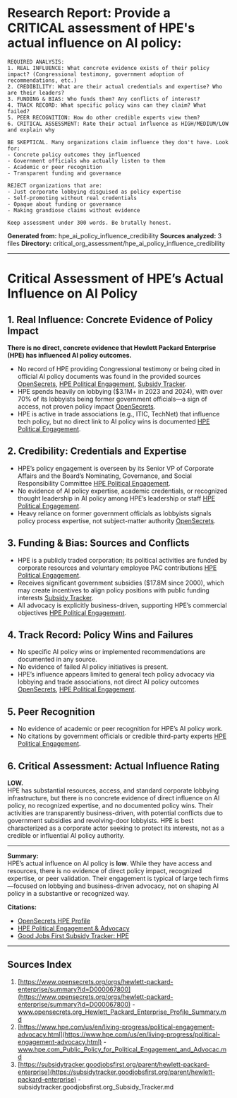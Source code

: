 # Research Report: Provide a CRITICAL assessment of HPE's actual influence on AI policy:

    REQUIRED ANALYSIS:
    1. REAL INFLUENCE: What concrete evidence exists of their policy impact? (Congressional testimony, government adoption of recommendations, etc.)
    2. CREDIBILITY: What are their actual credentials and expertise? Who are their leaders?
    3. FUNDING & BIAS: Who funds them? Any conflicts of interest?
    4. TRACK RECORD: What specific policy wins can they claim? What failed?
    5. PEER RECOGNITION: How do other credible experts view them?
    6. CRITICAL ASSESSMENT: Rate their actual influence as HIGH/MEDIUM/LOW and explain why
    
    BE SKEPTICAL. Many organizations claim influence they don't have. Look for:
    - Concrete policy outcomes they influenced
    - Government officials who actually listen to them
    - Academic or peer recognition
    - Transparent funding and governance
    
    REJECT organizations that are:
    - Just corporate lobbying disguised as policy expertise
    - Self-promoting without real credentials  
    - Opaque about funding or governance
    - Making grandiose claims without evidence
    
    Keep assessment under 300 words. Be brutally honest.

**Generated from:** hpe_ai_policy_influence_credibility
**Sources analyzed:** 3 files
**Directory:** critical_org_assessment/hpe_ai_policy_influence_credibility

---

# Critical Assessment of HPE’s Actual Influence on AI Policy

## 1. Real Influence: Concrete Evidence of Policy Impact

**There is no direct, concrete evidence that Hewlett Packard Enterprise (HPE) has influenced AI policy outcomes.**  
- No record of HPE providing Congressional testimony or being cited in official AI policy documents was found in the provided sources [OpenSecrets](https://www.opensecrets.org/orgs/hewlett-packard-enterprise/summary?id=D000067800), [HPE Political Engagement](https://www.hpe.com/us/en/living-progress/political-engagement-advocacy.html), [Subsidy Tracker](https://subsidytracker.goodjobsfirst.org/parent/hewlett-packard-enterprise).
- HPE spends heavily on lobbying ($3.1M+ in 2023 and 2024), with over 70% of its lobbyists being former government officials—a sign of access, not proven policy impact [OpenSecrets](https://www.opensecrets.org/orgs/hewlett-packard-enterprise/summary?id=D000067800).
- HPE is active in trade associations (e.g., ITIC, TechNet) that influence tech policy, but no direct link to AI policy wins is documented [HPE Political Engagement](https://www.hpe.com/us/en/living-progress/political-engagement-advocacy.html).

## 2. Credibility: Credentials and Expertise

- HPE’s policy engagement is overseen by its Senior VP of Corporate Affairs and the Board’s Nominating, Governance, and Social Responsibility Committee [HPE Political Engagement](https://www.hpe.com/us/en/living-progress/political-engagement-advocacy.html).
- No evidence of AI policy expertise, academic credentials, or recognized thought leadership in AI policy among HPE’s leadership or staff [HPE Political Engagement](https://www.hpe.com/us/en/living-progress/political-engagement-advocacy.html).
- Heavy reliance on former government officials as lobbyists signals policy process expertise, not subject-matter authority [OpenSecrets](https://www.opensecrets.org/orgs/hewlett-packard-enterprise/summary?id=D000067800).

## 3. Funding & Bias: Sources and Conflicts

- HPE is a publicly traded corporation; its political activities are funded by corporate resources and voluntary employee PAC contributions [HPE Political Engagement](https://www.hpe.com/us/en/living-progress/political-engagement-advocacy.html).
- Receives significant government subsidies ($17.8M since 2000), which may create incentives to align policy positions with public funding interests [Subsidy Tracker](https://subsidytracker.goodjobsfirst.org/parent/hewlett-packard-enterprise).
- All advocacy is explicitly business-driven, supporting HPE’s commercial objectives [HPE Political Engagement](https://www.hpe.com/us/en/living-progress/political-engagement-advocacy.html).

## 4. Track Record: Policy Wins and Failures

- No specific AI policy wins or implemented recommendations are documented in any source.
- No evidence of failed AI policy initiatives is present.
- HPE’s influence appears limited to general tech policy advocacy via lobbying and trade associations, not direct AI policy outcomes [OpenSecrets](https://www.opensecrets.org/orgs/hewlett-packard-enterprise/summary?id=D000067800), [HPE Political Engagement](https://www.hpe.com/us/en/living-progress/political-engagement-advocacy.html).

## 5. Peer Recognition

- No evidence of academic or peer recognition for HPE’s AI policy work.
- No citations by government officials or credible third-party experts [HPE Political Engagement](https://www.hpe.com/us/en/living-progress/political-engagement-advocacy.html).

## 6. Critical Assessment: Actual Influence Rating

**LOW.**  
HPE has substantial resources, access, and standard corporate lobbying infrastructure, but there is no concrete evidence of direct influence on AI policy, no recognized expertise, and no documented policy wins. Their activities are transparently business-driven, with potential conflicts due to government subsidies and revolving-door lobbyists. HPE is best characterized as a corporate actor seeking to protect its interests, not as a credible or influential AI policy authority.

---

**Summary:**  
HPE’s actual influence on AI policy is **low**. While they have access and resources, there is no evidence of direct policy impact, recognized expertise, or peer validation. Their engagement is typical of large tech firms—focused on lobbying and business-driven advocacy, not on shaping AI policy in a substantive or recognized way.

**Citations:**  
- [OpenSecrets HPE Profile](https://www.opensecrets.org/orgs/hewlett-packard-enterprise/summary?id=D000067800)  
- [HPE Political Engagement & Advocacy](https://www.hpe.com/us/en/living-progress/political-engagement-advocacy.html)  
- [Good Jobs First Subsidy Tracker: HPE](https://subsidytracker.goodjobsfirst.org/parent/hewlett-packard-enterprise)

---

## Sources Index

1. [https://www.opensecrets.org/orgs/hewlett-packard-enterprise/summary?id=D000067800](https://www.opensecrets.org/orgs/hewlett-packard-enterprise/summary?id=D000067800) - www.opensecrets.org_Hewlett_Packard_Enterprise_Profile_Summary.md
2. [https://www.hpe.com/us/en/living-progress/political-engagement-advocacy.html](https://www.hpe.com/us/en/living-progress/political-engagement-advocacy.html) - www.hpe.com_Public_Policy_for_Political_Engagement_and_Advocac.md
3. [https://subsidytracker.goodjobsfirst.org/parent/hewlett-packard-enterprise](https://subsidytracker.goodjobsfirst.org/parent/hewlett-packard-enterprise) - subsidytracker.goodjobsfirst.org_Subsidy_Tracker.md
